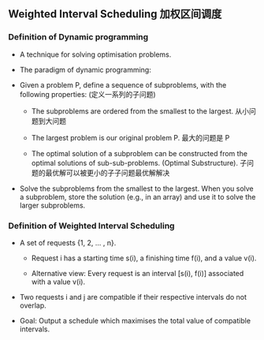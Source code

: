 ## Weighted Interval Scheduling 加权区间调度

### Definition of Dynamic programming

- A technique for solving optimisation problems.

- The paradigm of dynamic programming:

- Given a problem P, define a sequence of subproblems, with the following properties: (定义一系列的子问题)

  - The subproblems are ordered from the smallest to the largest. 从小问题到大问题

  - The largest problem is our original problem P. 最大的问题是 P

  - The optimal solution of a subproblem can be constructed from the optimal solutions of sub-sub-problems. (Optimal Substructure). 子问题的最优解可以被更小的子子问题最优解解决

- Solve the subproblems from the smallest to the largest. When you solve a subproblem, store the solution (e.g., in an array) and use it to solve the larger subproblems.

### Definition of Weighted Interval Scheduling

- A set of requests {1, 2, ... , n}.

  - Request i has a starting time s(i), a finishing time f(i), and a value v(i).

  - Alternative view: Every request is an interval [s(i), f(i)] associated with a value v(i).

- Two requests i and j are compatible if their respective intervals do not overlap.

- Goal: Output a schedule which maximises the total value of compatible intervals.
